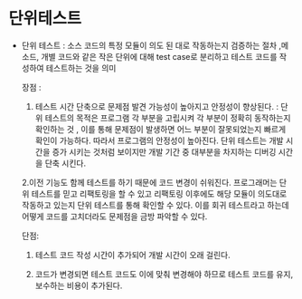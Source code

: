# 단위테스트

- 단위 테스트 : 소스 코드의 특정 모듈이 의도 된 대로 작동하는지 검증하는 절차 ,메소드, 개별 코드와 같은 작은 단위에  대해 test case로 분리하고 테스트 코드를 작성하여 테스트하는 것을 의미


    장점 : 
    
    1.  테스트 시간 단축으로 문제점 발견 가능성이 높아지고 안정성이 향상된다. : 단위 테스트의 목적은 프로그램 각 부분을 고립시켜 각 부분이 정확히 동작하는지 확인하는 것 , 이를 통해 문제점이 발생하면 어느 부분이 잘못되었는지 빠르게 확인이 가능하다. 따라서 프로그램의 안정성이 높아진다. 단위 테스트는 개발 시간을 증가 시키는 것처럼 보이지만 개발 기간 중 대부분을 차지하는 디버깅 시간을 단축 시킨다. 
    
    2.이전 기능도 함께 테스트를 하기 때문에 코드 변경이 쉬워진다. 프로그래머는 단위 테스트를 믿고 리팩토링을 할 수 있고 리팩토링 이후에도 해당 모듈이 의도대로 작동하고 있는지 단위 테스트를 통해 확인할 수 있다. 이를 회귀 테스트라고 하는데 어떻게 코드를 고치더라도 문제점을 금방 파악할 수 있다.
    
    단점: 
    
    1. 테스트 코드 작성 시간이 추가되어 개발 시간이 오래 걸린다.

    2. 코드가 변경되면 테스트 코드도 이에 맞춰 변경해야 하므로 테스트 코드를 유지,보수하는 비용이 추가된다.